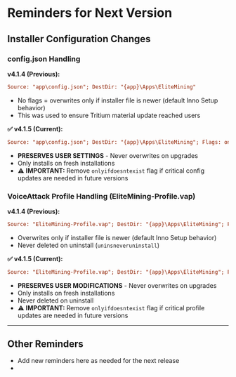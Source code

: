 # Reminders for Next Version

## Installer Configuration Changes

### config.json Handling
**v4.1.4 (Previous):**
```ini
Source: "app\config.json"; DestDir: "{app}\Apps\EliteMining"
```
- No flags = overwrites only if installer file is newer (default Inno Setup behavior)
- This was used to ensure Tritium material update reached users

**✅ v4.1.5 (Current):**
```ini
Source: "app\config.json"; DestDir: "{app}\Apps\EliteMining"; Flags: onlyifdoesntexist
```
- **PRESERVES USER SETTINGS** - Never overwrites on upgrades
- Only installs on fresh installations
- ⚠️ **IMPORTANT:** Remove `onlyifdoesntexist` flag if critical config updates are needed in future versions

### VoiceAttack Profile Handling (EliteMining-Profile.vap)
**v4.1.4 (Previous):**
```ini
Source: "EliteMining-Profile.vap"; DestDir: "{app}\Apps\EliteMining"; Flags: uninsneveruninstall skipifsourcedoesntexist
```
- Overwrites only if installer file is newer (default Inno Setup behavior)
- Never deleted on uninstall (`uninsneveruninstall`)

**✅ v4.1.5 (Current):**
```ini
Source: "EliteMining-Profile.vap"; DestDir: "{app}\Apps\EliteMining"; Flags: uninsneveruninstall skipifsourcedoesntexist onlyifdoesntexist
```
- **PRESERVES USER MODIFICATIONS** - Never overwrites on upgrades
- Only installs on fresh installations
- Never deleted on uninstall
- ⚠️ **IMPORTANT:** Remove `onlyifdoesntexist` flag if critical profile updates are needed in future versions

---

## Other Reminders
- Add new reminders here as needed for the next release
- 
